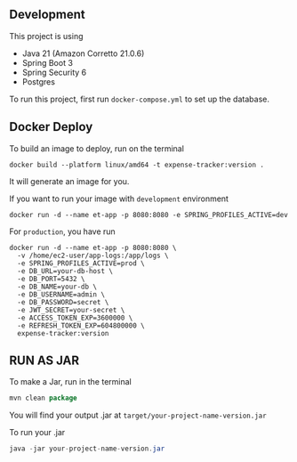 ## Development
This project is using 
- Java 21 (Amazon Corretto 21.0.6)
- Spring Boot 3
- Spring Security 6
- Postgres

To run this project, first run `docker-compose.yml` to set up the database. 

## Docker Deploy
To build an image to deploy, run on the terminal

```shell
docker build --platform linux/amd64 -t expense-tracker:version .
```
It will generate an image for you.

If you want to run your image with `development` environment

```shell
docker run -d --name et-app -p 8080:8080 -e SPRING_PROFILES_ACTIVE=dev
```

For `production`, you have run
```shell
docker run -d --name et-app -p 8080:8080 \
  -v /home/ec2-user/app-logs:/app/logs \
  -e SPRING_PROFILES_ACTIVE=prod \
  -e DB_URL=your-db-host \
  -e DB_PORT=5432 \
  -e DB_NAME=your-db \
  -e DB_USERNAME=admin \
  -e DB_PASSWORD=secret \
  -e JWT_SECRET=your-secret \
  -e ACCESS_TOKEN_EXP=3600000 \
  -e REFRESH_TOKEN_EXP=604800000 \
  expense-tracker:version
```
## RUN AS JAR

To make a Jar, run in the terminal

```java
mvn clean package
```

You will find your output .jar at `target/your-project-name-version.jar`

To run your .jar

```java
java -jar your-project-name-version.jar
```


